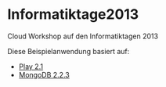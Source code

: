 Informatiktage2013
==================

Cloud Workshop auf den Informatiktagen 2013

Diese Beispielanwendung basiert auf:

* [Play 2.1](http://www.playframework.com/)
* [MongoDB 2.2.3](http://www.mongodb.org/)
